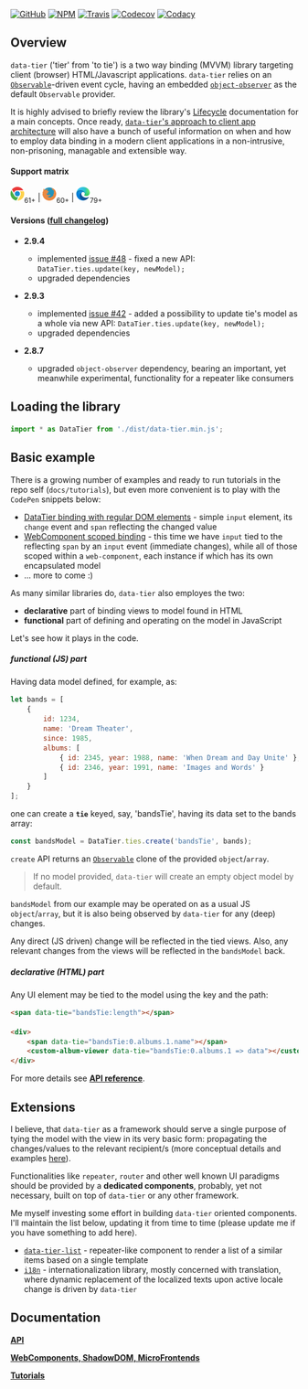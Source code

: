 [![GitHub](https://img.shields.io/github/license/gullerya/data-tier.svg)](https://github.com/gullerya/data-tier)
[![NPM](https://img.shields.io/npm/v/data-tier.svg?label=npm%20data-tier)](https://www.npmjs.com/package/data-tier)
[![Travis](https://img.shields.io/travis/gullerya/data-tier.svg)](https://travis-ci.org/gullerya/data-tier)
[![Codecov](https://img.shields.io/codecov/c/github/gullerya/data-tier/master.svg)](https://codecov.io/gh/gullerya/data-tier/branch/master)
[![Codacy](https://img.shields.io/codacy/grade/eb34053e002648519fd3a2d78c45677b.svg?logo=codacy)](https://app.codacy.com/app/gullerya/data-tier)

## Overview

`data-tier` ('tier' from 'to tie') is a two way binding (MVVM) library targeting client (browser) HTML/Javascript applications.
`data-tier` relies on an [`Observable`](https://github.com/gullerya/object-observer/blob/master/docs/observable.md)-driven event cycle, having an embedded [`object-observer`](https://github.com/gullerya/object-observer) as the default `Observable` provider.

It is highly advised to briefly review the library's [Lifecycle](./docs/lifecycle.md) documentation for a main concepts. Once ready, [`data-tier`'s approach to client app architecture](./docs/client-app-architecture.md) will also have a bunch of useful information on when and how to employ data binding in a modern client applications in a non-intrusive, non-prisoning, managable and extensible way.

#### Support matrix
![CHROME](./docs/icons/chrome.png)<sub>61+</sub> | ![FIREFOX](./docs/icons/firefox.png)<sub>60+</sub> | ![EDGE](./docs/icons/edge-chromium.png)<sub>79+</sub>

#### Versions ([full changelog](./docs/changelog.md))

* __2.9.4__
  * implemented [issue #48](https://github.com/gullerya/data-tier/issues/48) - fixed a new API: `DataTier.ties.update(key, newModel);`
  * upgraded dependencies

* __2.9.3__
  * implemented [issue #42](https://github.com/gullerya/data-tier/issues/42) - added a possibility to update tie's model as a whole via new API: `DataTier.ties.update(key, newModel);`
  * upgraded dependencies

* __2.8.7__
  * upgraded `object-observer` dependency, bearing an important, yet meanwhile experimental, functionality for a repeater like consumers

## Loading the library

```javascript
import * as DataTier from './dist/data-tier.min.js';
```

## Basic example

There is a growing number of examples and ready to run tutorials in the repo self (`docs/tutorials`), but even more convenient is to play with the `CodePen` snippets below:
* [DataTier binding with regular DOM elements](https://codepen.io/gullerya/pen/abdmebe) - simple `input` element, its `change` event and `span` reflecting the changed value
* [WebComponent scoped binding](https://codepen.io/gullerya/pen/xxZEvbK) - this time we have `input` tied to the reflecting `span` by an `input` event (immediate changes), while all of those scoped within a `web-component`, each instance if which has its own encapsulated model
* ... more to come :)

As many similar libraries do, `data-tier` also employes the two:
* __declarative__ part of binding views to model found in HTML
* __functional__ part of defining and operating on the model in JavaScript

Let's see how it plays in the code.

##### functional (JS) part

Having data model defined, for example, as:
```javascript
let bands = [
    {
        id: 1234,
        name: 'Dream Theater',
        since: 1985,
        albums: [
            { id: 2345, year: 1988, name: 'When Dream and Day Unite' },
            { id: 2346, year: 1991, name: 'Images and Words' }
        ]
    }
];
```
one can create a __`tie`__ keyed, say, 'bandsTie', having its data set to the bands array:
```javascript
const bandsModel = DataTier.ties.create('bandsTie', bands);
```

`create` API returns an [`Observable`](https://github.com/gullerya/object-observer/blob/master/docs/observable.md) clone of the provided `object`/`array`.

> If no model provided, `data-tier` will create an empty object model by default.

`bandsModel` from our example may be operated on as a usual JS `object`/`array`, but it is also being observed by `data-tier` for any (deep) changes.

Any direct (JS driven) change will be reflected in the tied views.
Also, any relevant changes from the views will be reflected in the `bandsModel` back.

##### declarative (HTML) part

Any UI element may be tied to the model using the key and the path:
```html
<span data-tie="bandsTie:length"></span>

<div>
    <span data-tie="bandsTie:0.albums.1.name"></span>
    <custom-album-viewer data-tie="bandsTie:0.albums.1 => data"></custom-album-viewer>
</div>
```

For more details see [__API reference__](./docs/api-reference.md).

## Extensions

I believe, that `data-tier` as a framework should serve a single purpose of tying the model with the view in its very basic form: propagating the changes/values to the relevant recipient/s (more conceptual details and examples [here](./docs/client-app-architecture.md)).

Functionalities like `repeater`, `router` and other well known UI paradigms should be provided by a __dedicated components__, probably, yet not necessary, built on top of `data-tier` or any other framework.

Me myself investing some effort in building `data-tier` oriented components. I'll maintain the list below, updating it from time to time (please update me if you have something to add here).
* [`data-tier-list`](https://www.npmjs.com/package/data-tier-list) - repeater-like component to render a list of a similar items based on a single template
* [`i18n`](https://www.npmjs.com/package/@gullerya/i18n) - internationalization library, mostly concerned with translation, where dynamic replacement of the localized texts upon active locale change is driven by `data-tier`

## Documentation

[__API__](./docs/api-reference.md)

[__WebComponents, ShadowDOM, MicroFrontends__](./docs/web-components.md)

[__Tutorials__](./docs/tutorials.md)
